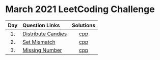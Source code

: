 # March 2021 LeetCoding Challenge

| Day | Question Links                                                                                                                         |                Solutions                |
| :-: | :------------------------------------------------------------------------------------------------------------------------------------- | :-------------------------------------: |
| 1.  | [Distribute Candies](https://leetcode.com/explore/challenge/card/march-leetcoding-challenge-2021/588/week-1-march-1st-march-7th/3657/) | [cpp](./01.%20Distribute%20Candies.cpp) |
| 2.  | [Set Mismatch](https://leetcode.com/explore/challenge/card/march-leetcoding-challenge-2021/588/week-1-march-1st-march-7th/3658/)       |    [cpp](./02.%20Set%20Mismatch.cpp)    |
| 3.  | [Missing Number](https://leetcode.com/explore/challenge/card/march-leetcoding-challenge-2021/588/week-1-march-1st-march-7th/3659/)       |    [cpp](./03.%20Missing%20Number.cpp)    |
